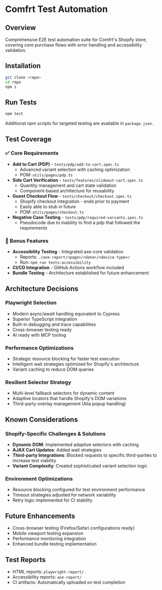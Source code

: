 # Comfrt Test Automation

## Overview

Comprehensive E2E test automation suite for Comfrt's Shopify store, covering core purchase flows with error handling and accessibility validation.

## Installation

```bash
git clone <repo>
cd repo
npm i
```

## Run Tests

```bash
npm test
```

Additional npm scripts for targeted testing are available in `package.json`.

## Test Coverage

### ✅ Core Requirements

- **Add to Cart (PDP)** - `tests/pdp/add-to-cart.spec.ts`
  - Advanced variant selection with caching optimization
  - POM: `utils/pages/pdp.ts`
- **Side Cart Verification** - `tests/features/slideout-cart.spec.ts`
  - Quantity management and cart state validation
  - Component-based architecture for reusability
- **Guest Checkout Flow** - `tests/checkout/checkout.spec.ts`
  - Shopify checkout integration - ends prior to payment
  - Easily able to stub in future
  - POM: `utils/pages/checkout.ts`
- **Negative Case Testing** - `tests/pdp/required-variants.spec.ts`
  - Pseudocode due to inability to find a pdp that followed the requirements

### 🎯 Bonus Features

- **Accessibility Testing** - Integrated axe-core validation
  - Reports: `./axe-report/<page>/<date>/<device-type>/`
  - Run: `npm run tests:accessibility`
- **CI/CD Integration** - GitHub Actions workflow included
- **Bundle Testing** - Architecture established for future enhancement

## Architecture Decisions

### **Playwright Selection**

- Modern async/await handling equivalent to Cypress
- Superior TypeScript integration
- Built-in debugging and trace capabilities
- Cross-browser testing ready
- AI ready with MCP tooling

### **Performance Optimizations**

- Strategic resource blocking for faster test execution
- Intelligent wait strategies optimized for Shopify's architecture
- Variant caching to reduce DOM queries

### **Resilient Selector Strategy**

- Multi-level fallback selectors for dynamic content
- Adaptive locators that handle Shopify's DOM variations
- Third-party overlay management (Alia popup handling)

## Known Considerations

### **Shopify-Specific Challenges & Solutions**

- **Dynamic DOM**: Implemented adaptive selectors with caching
- **AJAX Cart Updates**: Added wait strategies
- **Third-party Integrations**: Blocked requests to specific third-parties to increase test viability
- **Variant Complexity**: Created sophisticated variant selection logic

### **Environment Optimizations**

- Resource blocking configured for test environment performance
- Timeout strategies adjusted for network variability
- Retry logic implemented for CI stability

## Future Enhancements

- Cross-browser testing (Firefox/Safari configurations ready)
- Mobile viewport testing expansion
- Performance monitoring integration
- Enhanced bundle testing implementation

## Test Reports

- HTML reports: `playwright-report/`
- Accessibility reports: `axe-report/`
- CI artifacts: Automatically uploaded on test completion
